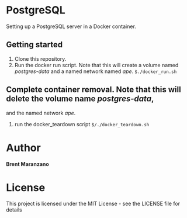 # PostgreSQL
Setting up a PostgreSQL server in a Docker container.

## Getting started
1. Clone this repository.
2. Run the docker run script. Note that this will create a volume named *postgres-data* and
a named network named *ape*.
`$./docker_run.sh`

## Complete container removal. Note that this will delete the volume name *postgres-data*,
and the named network *ape*.
1. run the docker_teardown script
`$/./docker_teardown.sh`
# Author

**Brent Maranzano**

# License

This project is licensed under the MIT License - see the LICENSE file for details

